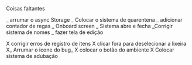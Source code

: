Coisas faltantes

_ arrumar o async Storage
_ Colocar o sistema de quarentena
_ adicionar contador de regas
_ Onboard screen
_ Sistema abre e fecha
_Corrigir sistema de nomes
_ fazer tela de edição

X corrigir erros de registro de itens
X clicar fora para deselecionar a lixeira
X_ Arrumar o icone do bug_
X colocar o botão do ambiente
X Colocar sistema de adubação